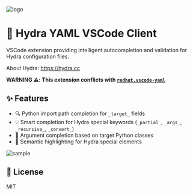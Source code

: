 ![logo](https://media.githubusercontent.com/media/Geson-anko/python-hydra-yaml/refs/heads/main/python-hydra-yaml/docs/images/logo.png)

# 🐉 Hydra YAML VSCode Client

VSCode extension providing intelligent autocompletion and validation for Hydra configuration files.

About Hydra: <https://hydra.cc>

**WARNING ⚠️: This extension conflicts with [`redhat.vscode-yaml`](https://marketplace.visualstudio.com/items?itemName=redhat.vscode-yaml)**

## ✨ Features

- 🔍 Python import path completion for `_target_` fields
- 💡 Smart completion for Hydra special keywords (`_partial_`, `_args_`, `_recursive_`, `_convert_`)
- 🧩 Argument completion based on target Python classes
- 🎨 Semantic highlighting for Hydra special elements

![sample](https://media.githubusercontent.com/media/Geson-anko/python-hydra-yaml/refs/heads/main/python-hydra-yaml/docs/images/sample.png)

## 📄 License

MIT
